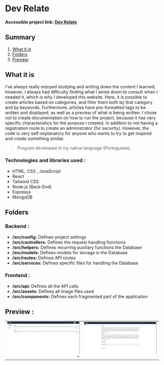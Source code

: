 # Dev Relate

**Accessible project link: <a href="https://dev-relate-frontend.vercel.app/">Dev Relate</a>**

## Summary

1. [What it is](#what-it-is)
2. [Folders](#folders)
3. [Preview](#preview)

## What it is

I've always really enjoyed studying and writing down the content I learned, however, I always had difficulty finding what I wrote down to consult when I needed it, which is why I developed this website. Here, it is possible to create articles based on categories, and filter them both by that category and by keywords. Furthermore, articles have pre-formatted tags to be written and displayed, as well as a preview of what is being written. I chose not to create documentation on how to run the project, because it has very specific characteristics for the purpose I created, in addition to not having a registration route to create an administrator (for security). However, the code is very self-explanatory for anyone who wants to try to get inspired and create something similar.

> Program developed in my native language (Portuguese).

### Technologies and libraries used :

- HTML, CSS , JavaScript
- React
- Tailwind CSS
- Node.js (Back-End)
- Expresss
- MongoDB

## Folders

### Backend :

- **/src/config:** Defines project settings
- **/src/controllers:** Defines the request handling functions
- **/src/helpers:** Defines recurring auxiliary functions the Database
- **/src/models:** Defines models for storage in the Database
- **/src/routes:** Defines API routes
- **/src/services:** Defines specific files for handling the Database

### Frontend :

- **/src/api:** Defines all the API calls
- **/src/assets:** Defines all image files used
- **/src/components:** Defines each fragmented part of the application

## Preview :

<table width="100%"> 
<tr>
<td width="50%">
<img src="./SAMPLE/SAMPLE1.png/" alt="Site preview">
</td> 
<td width="50%">
<img src="./SAMPLE/SAMPLE2.png/" alt="Site preview">
</td> 
</tr>
</table>

